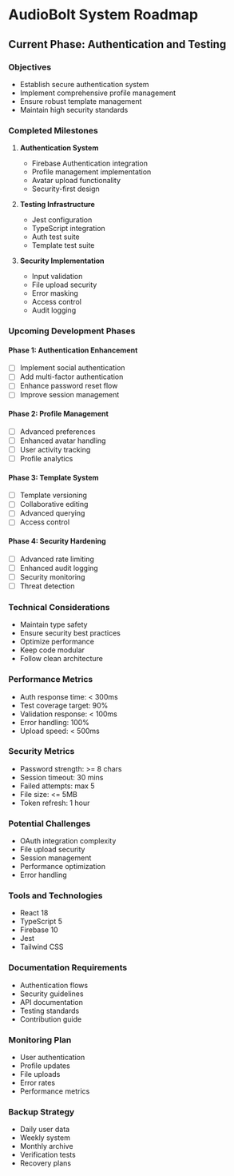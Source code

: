 # AudioBolt System Roadmap

## Current Phase: Authentication and Testing

### Objectives
- Establish secure authentication system
- Implement comprehensive profile management
- Ensure robust template management
- Maintain high security standards

### Completed Milestones
1. **Authentication System**
   - Firebase Authentication integration
   - Profile management implementation
   - Avatar upload functionality
   - Security-first design

2. **Testing Infrastructure**
   - Jest configuration
   - TypeScript integration
   - Auth test suite
   - Template test suite

3. **Security Implementation**
   - Input validation
   - File upload security
   - Error masking
   - Access control
   - Audit logging

### Upcoming Development Phases

#### Phase 1: Authentication Enhancement
- [ ] Implement social authentication
- [ ] Add multi-factor authentication
- [ ] Enhance password reset flow
- [ ] Improve session management

#### Phase 2: Profile Management
- [ ] Advanced preferences
- [ ] Enhanced avatar handling
- [ ] User activity tracking
- [ ] Profile analytics

#### Phase 3: Template System
- [ ] Template versioning
- [ ] Collaborative editing
- [ ] Advanced querying
- [ ] Access control

#### Phase 4: Security Hardening
- [ ] Advanced rate limiting
- [ ] Enhanced audit logging
- [ ] Security monitoring
- [ ] Threat detection

### Technical Considerations
- Maintain type safety
- Ensure security best practices
- Optimize performance
- Keep code modular
- Follow clean architecture

### Performance Metrics
- Auth response time: < 300ms
- Test coverage target: 90%
- Validation response: < 100ms
- Error handling: 100%
- Upload speed: < 500ms

### Security Metrics
- Password strength: >= 8 chars
- Session timeout: 30 mins
- Failed attempts: max 5
- File size: <= 5MB
- Token refresh: 1 hour

### Potential Challenges
- OAuth integration complexity
- File upload security
- Session management
- Performance optimization
- Error handling

### Tools and Technologies
- React 18
- TypeScript 5
- Firebase 10
- Jest
- Tailwind CSS

### Documentation Requirements
- Authentication flows
- Security guidelines
- API documentation
- Testing standards
- Contribution guide

### Monitoring Plan
- User authentication
- Profile updates
- File uploads
- Error rates
- Performance metrics

### Backup Strategy
- Daily user data
- Weekly system
- Monthly archive
- Verification tests
- Recovery plans
